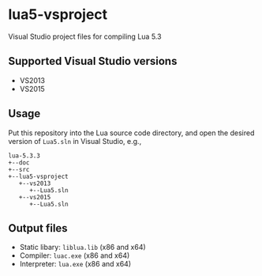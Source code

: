 # lua5-vsproject
Visual Studio project files for compiling Lua 5.3

## Supported Visual Studio versions
- VS2013
- VS2015

## Usage
Put this repository into the Lua source code directory,
and open the desired version of `Lua5.sln` in Visual Studio, e.g.,
```
lua-5.3.3
+--doc
+--src
+--lua5-vsproject
   +--vs2013
      +--Lua5.sln
   +--vs2015
      +--Lua5.sln
```

## Output files
- Static libary: `liblua.lib` (x86 and x64)
- Compiler: `luac.exe` (x86 and x64)
- Interpreter: `lua.exe` (x86 and x64)
